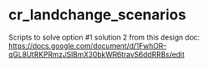 # cr_landchange_scenarios
Scripts to solve option #1 solution 2 from this design doc: https://docs.google.com/document/d/1FwhOR-qGL8UtRKPRmzJSlBmX30bkWR6travS6ddRRBs/edit
